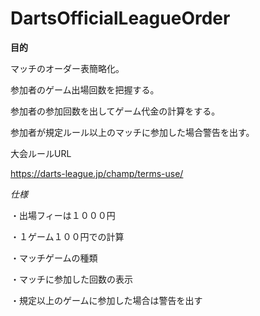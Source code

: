 # DartsOfficialLeagueOrder

**目的**

マッチのオーダー表簡略化。

参加者のゲーム出場回数を把握する。

参加者の参加回数を出してゲーム代金の計算をする。

参加者が規定ルール以上のマッチに参加した場合警告を出す。

大会ルールURL

https://darts-league.jp/champ/terms-use/

*仕様*

・出場フィーは１０００円

・１ゲーム１００円での計算

・マッチゲームの種類

・マッチに参加した回数の表示

・規定以上のゲームに参加した場合は警告を出す
